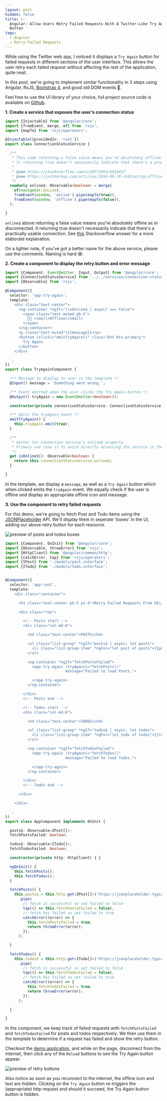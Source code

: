```yaml
---
layout: post
hidden: false
title: >-
  Angular: Allow Users Retry Failed Requests With A Twitter-Like Try Again
  Button
tags:
  - Angular
  - Retry Failed Requests
---
```

While using the Twitter web app, I noticed it displays a `Try Again` button for failed requests in different sections of the user interface. This allows the user retry each failed request without affecting the rest of the application, quite neat.

In this post, we're going to implement similar functionality in 3 steps using Angular, RxJS, [Bootstrap 4](https://getbootstrap.com/), and good old DOM events 🙂.

Feel free to use the UI library of your choice, full project source code is available on [Github](https://github.com/leonelngande/angular-retry-failed-requests-from-ui).

**1. Create a service that exposes the user's connection status** 

```typescript
import {Injectable} from '@angular/core';
import {fromEvent, merge, of} from 'rxjs';
import {mapTo} from 'rxjs/operators';

@Injectable({providedIn: 'root'})
export class ConnectionStatusService {

  /**
   * This code returning a false value means you're absolutely offline as in disconnected.
   * It returning true doesn't necessarily indicate that there's a practically usable connection.
   *
   * @see https://stackoverflow.com/a/39573363/6924437
   * @see https://justmarkup.com/articles/2016-08-18-indicating-offline/
   */
  readonly online$: Observable<boolean> = merge(
    of(navigator.onLine),
    fromEvent(window, 'online').pipe(mapTo(true)),
    fromEvent(window, 'offline').pipe(mapTo(false)),
  );

}
```

`online$` above returning a false value means you're absolutely offline as in disconnected. It returning true doesn't necessarily indicate that there's a practically usable connection. See [this](https://stackoverflow.com/a/39573363/6924437) Stackoverflow answer for a more elaborate explanation.

On a lighter note, if you've got a better name for the above service, please use the comments. Naming is hard 😅.

**2. Create a component to display the retry button and error message** 

```typescript
import {Component, EventEmitter, Input, Output} from '@angular/core';
import {ConnectionStatusService} from '../../services/connection-status.service';
import {Observable} from 'rxjs';

@Component({
  selector: 'app-try-again',
  template: `
    <div class="text-center">
      <ng-container *ngIf="(isOnline$ | async) === false">
        <span class="text-muted pb-5">
          📶🚫 <small>Offline</small>
        </span>
      </ng-container>
      <p class="text-muted">{{message}}</p>
      <button (click)="emitTryAgain()" class="btn btn-primary">
        Try Again
      </button>
    </div>

  `,
})
export class TryAgainComponent {

  /** Message to display to user in the template */
  @Input() message = 'Something went wrong.';

  /** Event emitted when the user clicks the Try Again button */
  @Output() tryAgain = new EventEmitter<boolean>();

  constructor(private connectionStatusService: ConnectionStatusService) { }

  /** Emits the tryAgain event */
  emitTryAgain() {
    this.tryAgain.emit(true);
  }

  /**
   * Getter for connection service's online$ property.
   * Primary use case is to avoid directly accessing the service in the template.
   */
  get isOnline$(): Observable<boolean> {
    return this.connectionStatusService.online$;
  }

}
```

In the template, we display a `message`, as well as a `Try Again` button which when clicked emits the `tryAgain` event. We equally check if the user is offline and display an appropriate offline icon and message. 

**3. Use the component to retry failed requests** 

For this demo, we're going to fetch Post and Todo items using the [JSONPlaceholder](https://jsonplaceholder.typicode.com/guide.html) API. We'll display them in seperate 'boxes' in the UI, adding our above retry button for each resource.

![preview of posts and todos boxes](/images/uploads/screenshot_2019-11-25-retry-failed-requests-from-ui-1-.png)

```typescript
import {Component, OnInit} from '@angular/core';
import {Observable, throwError} from 'rxjs';
import {HttpClient} from '@angular/common/http';
import {catchError, tap} from 'rxjs/operators';
import {IPost} from './models/post.interface';
import {ITodo} from './models/todo.interface';


@Component({
  selector: 'app-root',
  template: `
    <div class="container">

      <h1 class="text-center pb-5 pt-4">Retry Failed Requests From UI</h1>

      <div class="row">

        <!-- Posts start -->
        <div class="col-md-6">

          <h4 class="text-center">POSTS</h4>

          <ul class="list-group" *ngIf="posts$ | async; let posts">
            <li class="list-group-item" *ngFor="let post of posts">{{post.title}}</li>
          </ul>

          <ng-container *ngIf="fetchPostsFailed">
            <app-try-again (tryAgain)="fetchPosts()"
                           message="Failed to load Posts.">

            </app-try-again>
          </ng-container>

        </div>
        <!-- Posts end -->

        <!-- Todos start -->
        <div class="col-md-6">

          <h4 class="text-center">TODOS</h4>

          <ul class="list-group" *ngIf="todos$ | async; let todos">
            <li class="list-group-item" *ngFor="let todo of todos">{{todo.title}}</li>
          </ul>

          <ng-container *ngIf="fetchTodosFailed">
            <app-try-again (tryAgain)="fetchTodos()"
                           message="Failed to load Todos.">

            </app-try-again>
          </ng-container>

        </div>
        <!-- Todos end -->

      </div>

    </div>

  `,
})
export class AppComponent implements OnInit {

  posts$: Observable<IPost[]>;
  fetchPostsFailed: boolean;

  todos$: Observable<ITodo[]>;
  fetchTodosFailed: boolean;

  constructor(private http: HttpClient) { }

  ngOnInit() {
    this.fetchPosts();
    this.fetchTodos();
  }

  fetchPosts() {
    this.posts$ = this.http.get<IPost[]>('https://jsonplaceholder.typicode.com/posts')
      .pipe(
        // fetch is successful so set failed to false
        tap(() => this.fetchPostsFailed = false),
        // fetch has failed so set failed to true
        catchError((error) => {
          this.fetchPostsFailed = true;
          return throwError(error);
        }),
      );

  }

  fetchTodos() {
    this.todos$ = this.http.get<ITodo[]>('https://jsonplaceholder.typicode.com/todos')
      .pipe(
        // fetch is successful so set failed to false
        tap(() => this.fetchTodosFailed = false),
        // fetch has failed so set failed to true
        catchError((error) => {
          this.fetchTodosFailed = true;
          return throwError(error);
        }),
      );

  }

}
```

In the component, we keep track of failed requests with `fetchPostsFailed` and `fetchTodosFailed` for posts and todos respectively. We then use them in the template to determine if a request has failed and show the retry button.

Checkout the [demo application](https://leonelngande.github.io/angular-retry-failed-requests-from-ui/), and while on the page, disconnect from the internet, then click any of the `Reload` buttons to see the Try Again button appear.

![preview of retry buttons](/images/uploads/screenshot_2019-11-25-retry-failed-requests-from-ui-2-.png)

Also notice as soon as you reconnect to the internet, the offline icon and text are hidden. Clicking on the `Try Again` button re-triggers the (appropriate) http request and should it succeed, the Try Again button button is hidden.
